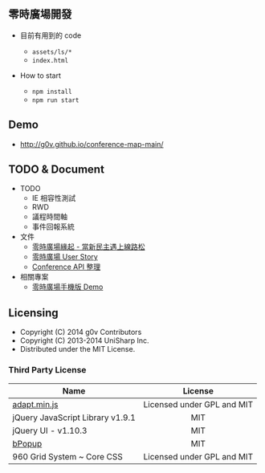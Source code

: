 ## 零時廣場開發

 * 目前有用到的 code
   * `assets/ls/*`
   * `index.html`

 * How to start
   * `npm install`
   * `npm run start`

## Demo

  * http://g0v.github.io/conference-map-main/

## TODO & Document

 * TODO
   * IE 相容性測試
   * RWD
   * 議程時間軸
   * 事件回報系統
 * 文件
   * [零時廣場緣起 - 當新民主遇上線路松](http://hackfoldr.org/congressnetwork/sSXcU0n0Yv4)
   * [零時廣場 User Story](http://hackfoldr.org/congressnetwork/dw3SAk6gdcb)
   * [Conference API 整理](https://g0v.hackpad.com/Conference-API--Uif7IainCU9)
 * 相關專案
   * [零時廣場手機版 Demo](http://g0v.github.io/g0v.today/osdc/public/)

## Licensing

 * Copyright (C) 2014 g0v Contributors
 * Copyright (C) 2013-2014 UniSharp Inc.
 * Distributed under the MIT License.

### Third Party License

| Name                                 | License                                |
| -------------                        |:-------------:                         |
| [adapt.min.js](http://adapt.960.gs/) | Licensed under GPL and MIT             |
| jQuery JavaScript Library v1.9.1     | MIT                                    |
| jQuery UI - v1.10.3                  | MIT                                    |
| [bPopup](http://dinbror.dk/bpopup)   | MIT                                    |
| 960 Grid System ~ Core CSS           | Licensed under GPL and MIT             |

